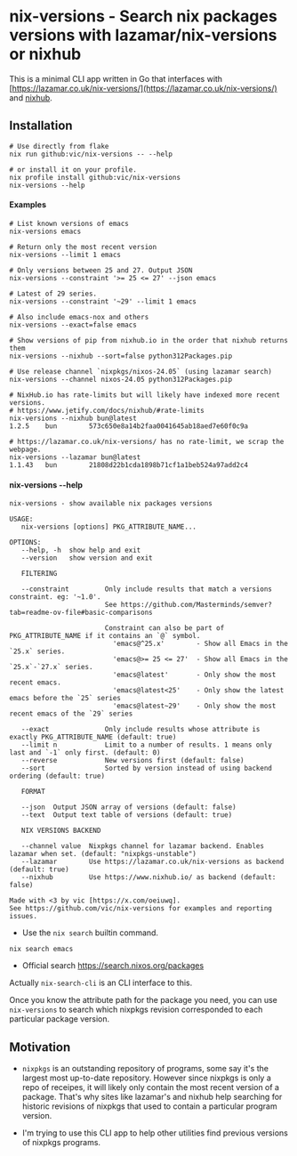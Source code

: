 # nix-versions - Search nix packages versions with lazamar/nix-versions or nixhub

This is a minimal CLI app written in Go that interfaces with [https://lazamar.co.uk/nix-versions/](https://lazamar.co.uk/nix-versions/) and [nixhub](https://nixhub.io).

## Installation

```
# Use directly from flake
nix run github:vic/nix-versions -- --help

# or install it on your profile.
nix profile install github:vic/nix-versions
nix-versions --help
```

#### Examples

```
# List known versions of emacs
nix-versions emacs

# Return only the most recent version
nix-versions --limit 1 emacs

# Only versions between 25 and 27. Output JSON
nix-versions --constraint '>= 25 <= 27' --json emacs

# Latest of 29 series.
nix-versions --constraint '~29' --limit 1 emacs

# Also include emacs-nox and others
nix-versions --exact=false emacs

# Show versions of pip from nixhub.io in the order that nixhub returns them
nix-versions --nixhub --sort=false python312Packages.pip

# Use release channel `nixpkgs/nixos-24.05` (using lazamar search)
nix-versions --channel nixos-24.05 python312Packages.pip

# NixHub.io has rate-limits but will likely have indexed more recent versions.
# https://www.jetify.com/docs/nixhub/#rate-limits
nix-versions --nixhub bun@latest
1.2.5    bun        573c650e8a14b2faa0041645ab18aed7e60f0c9a

# https://lazamar.co.uk/nix-versions/ has no rate-limit, we scrap the webpage.
nix-versions --lazamar bun@latest
1.1.43   bun        21808d22b1cda1898b71cf1a1beb524a97add2c4
```

#### nix-versions --help

```
nix-versions - show available nix packages versions

USAGE:
   nix-versions [options] PKG_ATTRIBUTE_NAME...

OPTIONS:
   --help, -h  show help and exit
   --version   show version and exit

   FILTERING

   --constraint         Only include results that match a versions constraint. eg: '~1.0'.
                        See https://github.com/Masterminds/semver?tab=readme-ov-file#basic-comparisons

                        Constraint can also be part of PKG_ATTRIBUTE_NAME if it contains an `@` symbol.
                          'emacs@^25.x'        - Show all Emacs in the `25.x` series.
                          'emacs@>= 25 <= 27'  - Show all Emacs in the `25.x`-`27.x` series.
                          'emacs@latest'       - Only show the most recent emacs.
                          'emacs@latest<25'    - Only show the latest emacs before the `25` series
                          'emacs@latest~29'    - Only show the most recent emacs of the `29` series

   --exact              Only include results whose attribute is exactly PKG_ATTRIBUTE_NAME (default: true)
   --limit n            Limit to a number of results. 1 means only last and `-1` only first. (default: 0)
   --reverse            New versions first (default: false)
   --sort               Sorted by version instead of using backend ordering (default: true)

   FORMAT

   --json  Output JSON array of versions (default: false)
   --text  Output text table of versions (default: true)

   NIX VERSIONS BACKEND

   --channel value  Nixpkgs channel for lazamar backend. Enables lazamar when set. (default: "nixpkgs-unstable")
   --lazamar        Use https://lazamar.co.uk/nix-versions as backend (default: true)
   --nixhub         Use https://www.nixhub.io/ as backend (default: false)

Made with <3 by vic [https://x.com/oeiuwq].
See https://github.com/vic/nix-versions for examples and reporting issues.
```

- Use the `nix search` builtin command.

```shell
nix search emacs
```

- Official search https://search.nixos.org/packages

Actually `nix-search-cli` is an CLI interface to this.

Once you know the attribute path for the package you need, you can use `nix-versions` to search which nixpkgs revision corresponded to each particular package version.

## Motivation

- `nixpkgs` is an outstanding repository of programs, some say it's the largest most up-to-date repository. However since nixpkgs is only a repo of receipes, it will likely only contain the most recent version of a package. That's why sites like lazamar's and nixhub help searching for historic revisions of nixpkgs that used to contain a particular program version.

- I'm trying to use this CLI app to help other utilities find previous versions of nixpkgs programs.
